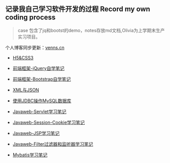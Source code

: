 ## 记录我自己学习软件开发的过程 Record my own coding process

> case 包含了jq和bootst的demo，notes存放md文档,Olivia为上学期末生产实习项目。

个人博客同步更新：[venns.cn](http://www.venns.cn)

- [H5&CSS3](notes/H5&CSS3.md)
- [前端框架-jQuery自学笔记](notes/jquery.md)
- [前端框架-Bootstrap自学笔记](notes/Bootstrap.md)
- [XML与JSON](notes/XML与JSON.md)
- [使用JDBC操作MySQL数据库](notes/使用JDBC操作MySQL.md)
- [Javaweb-Servlet学习笔记](notes/JavaWeb-Servlet.md)
- [Javaweb-Session-Cookie学习笔记](notes/Cookie-Session.md)
- [Javaweb-JSP学习笔记](notes/Javaweb-JSP学习笔记.md)
- [Javaweb-Filter过滤器和监听器学习笔记](notes/Javaweb-Filter.md)

- [Mybatis学习笔记](notes/Mybatis.md)

